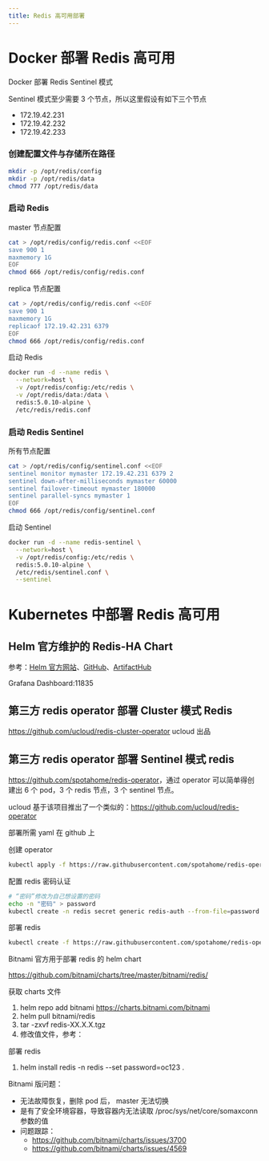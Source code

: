 ```yaml
---
title: Redis 高可用部署
---
```


# Docker 部署 Redis 高可用

Docker 部署 Redis Sentinel 模式

Sentinel 模式至少需要 3 个节点，所以这里假设有如下三个节点

- 172.19.42.231
- 172.19.42.232
- 172.19.42.233

### 创建配置文件与存储所在路径

```bash
mkdir -p /opt/redis/config
mkdir -p /opt/redis/data
chmod 777 /opt/redis/data
```

### 启动 Redis

master 节点配置

```bash
cat > /opt/redis/config/redis.conf <<EOF
save 900 1
maxmemory 1G
EOF
chmod 666 /opt/redis/config/redis.conf
```

replica 节点配置

```bash
cat > /opt/redis/config/redis.conf <<EOF
save 900 1
maxmemory 1G
replicaof 172.19.42.231 6379
EOF
chmod 666 /opt/redis/config/redis.conf
```

启动 Redis

```bash
docker run -d --name redis \
  --network=host \
  -v /opt/redis/config:/etc/redis \
  -v /opt/redis/data:/data \
  redis:5.0.10-alpine \
  /etc/redis/redis.conf
```

### 启动 Redis Sentinel

所有节点配置

```bash
cat > /opt/redis/config/sentinel.conf <<EOF
sentinel monitor mymaster 172.19.42.231 6379 2
sentinel down-after-milliseconds mymaster 60000
sentinel failover-timeout mymaster 180000
sentinel parallel-syncs mymaster 1
EOF
chmod 666 /opt/redis/config/sentinel.conf
```

启动 Sentinel

```bash
docker run -d --name redis-sentinel \
  --network=host \
  -v /opt/redis/config:/etc/redis \
  redis:5.0.10-alpine \
  /etc/redis/sentinel.conf \
  --sentinel
```

# Kubernetes 中部署 Redis 高可用

## Helm 官方维护的 Redis-HA Chart

参考：[Helm 官方网站](https://github.com/helm/charts/tree/master/stable/redis-ha)、[GitHub](https://github.com/DandyDeveloper/charts)、[ArtifactHub](https://artifacthub.io/packages/helm/dandydev-charts/redis-ha)

Grafana Dashboard:11835

## 第三方 redis operator 部署 Cluster 模式 Redis

<https://github.com/ucloud/redis-cluster-operator> ucloud 出品

## 第三方 redis operator 部署 Sentinel 模式 redis

<https://github.com/spotahome/redis-operator>，通过 operator 可以简单得创建出 6 个 pod，3 个 redis 节点，3 个 sentinel 节点。

ucloud 基于该项目推出了一个类似的：<https://github.com/ucloud/redis-operator>

部署所需 yaml 在 github 上

创建 operator

```bash
kubectl apply -f https://raw.githubusercontent.com/spotahome/redis-operator/master/example/operator/all-redis-operator-resources.yaml
```

配置 redis 密码认证

```bash
# “密码”修改为自己想设置的密码
echo -n "密码" > password
kubectl create -n redis secret generic redis-auth --from-file=password
```

部署 redis

```bash
kubectl create -f https://raw.githubusercontent.com/spotahome/redis-operator/master/example/redisfailover/basic.yaml
```

Bitnami 官方用于部署 redis 的 helm chart

<https://github.com/bitnami/charts/tree/master/bitnami/redis/>

获取 charts 文件

1. helm repo add bitnami <https://charts.bitnami.com/bitnami>
2. helm pull bitnami/redis
3. tar -zxvf redis-XX.X.X.tgz
4. 修改值文件，参考：

部署 redis

1. helm install redis -n redis --set password=oc123 .

Bitnami 版问题：

- 无法故障恢复，删除 pod 后， master 无法切换
- 是有了安全环境容器，导致容器内无法读取 /proc/sys/net/core/somaxconn 参数的值
- 问题跟踪：
  - https://github.com/bitnami/charts/issues/3700
  - https://github.com/bitnami/charts/issues/4569
